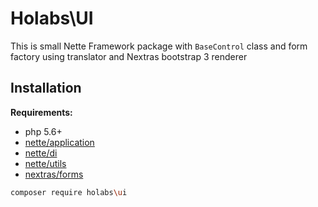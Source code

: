 Holabs\UI
=========

This is small Nette Framework package with `BaseControl` class and form factory using translator and Nextras bootstrap 3 renderer

Installation
------------

**Requirements:**
 - php 5.6+
 - [nette/application](https://github.com/nette/application)
 - [nette/di](https://github.com/nette/di)
 - [nette/utils](https://github.com/nette/utils)
 - [nextras/forms](https://github.com/nextras/forms)

```sh
composer require holabs\ui
```